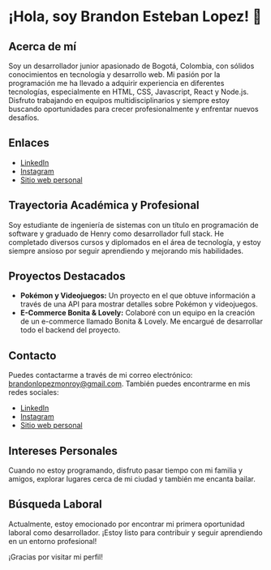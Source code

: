 # ¡Hola, soy Brandon Esteban Lopez! 👋

## Acerca de mí
Soy un desarrollador junior apasionado de Bogotá, Colombia, con sólidos conocimientos en tecnología y desarrollo web. Mi pasión por la programación me ha llevado a adquirir experiencia en diferentes tecnologías, especialmente en HTML, CSS, Javascript, React y Node.js. Disfruto trabajando en equipos multidisciplinarios y siempre estoy buscando oportunidades para crecer profesionalmente y enfrentar nuevos desafíos.

## Enlaces
- [LinkedIn](https://www.linkedin.com/in/esteban-lopez-monroy-01b562232/)
- [Instagram](https://www.instagram.com/brandonlopezmonroy/)
- [Sitio web personal](https://soyestebanlopez.com/)

## Trayectoria Académica y Profesional
Soy estudiante de ingeniería de sistemas con un título en programación de software y graduado de Henry como desarrollador full stack. He completado diversos cursos y diplomados en el área de tecnología, y estoy siempre ansioso por seguir aprendiendo y mejorando mis habilidades.

## Proyectos Destacados
- **Pokémon y Videojuegos:** Un proyecto en el que obtuve información a través de una API para mostrar detalles sobre Pokémon y videojuegos.
- **E-Commerce Bonita & Lovely:** Colaboré con un equipo en la creación de un e-commerce llamado Bonita & Lovely. Me encargué de desarrollar todo el backend del proyecto.

## Contacto
Puedes contactarme a través de mi correo electrónico: brandonlopezmonroy@gmail.com. También puedes encontrarme en mis redes sociales:
- [LinkedIn](https://www.linkedin.com/in/esteban-lopez-monroy-01b562232/)
- [Instagram](https://www.instagram.com/brandonlopezmonroy/)
- [Sitio web personal](https://soyestebanlopez.com/)

## Intereses Personales
Cuando no estoy programando, disfruto pasar tiempo con mi familia y amigos, explorar lugares cerca de mi ciudad y también me encanta bailar.

## Búsqueda Laboral
Actualmente, estoy emocionado por encontrar mi primera oportunidad laboral como desarrollador. ¡Estoy listo para contribuir y seguir aprendiendo en un entorno profesional!

¡Gracias por visitar mi perfil!

